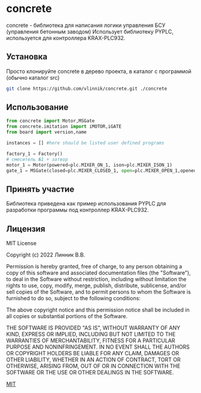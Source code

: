 # concrete

concrete - библиотека для написания логики управления БСУ (управления бетонным заводом)
Использует библиотеку PYPLC, используется для контроллера KRAX-PLC932.

## Установка

Просто клонируйте concrete в дерево проекта, в каталог с программой (обычно каталог src)

```bash
git clone https://github.com/vlinnik/concrete.git ./concrete
```

## Использование

```python
from concrete import Motor,MSGate
from concrete.imitation import iMOTOR,iGATE
from board import version,name

instances = [] #here should be listed user defined programs

factory_1 = Factory()
# смеситель №1 + затвор
motor_1 = Motor(powered=plc.MIXER_ON_1, ison=plc.MIXER_ISON_1)
gate_1 = MSGate(closed=plc.MIXER_CLOSED_1, open=plc.MIXER_OPEN_1,opened=plc.MIXER_OPENED_1)
```

## Принять участие

Библиотека приведена как пример использования PYPLC для разработки программы под контроллер KRAX-PLC932.

## Лицензия

MIT License

Copyright (c) 2022 Линник В.В.

Permission is hereby granted, free of charge, to any person obtaining a copy
of this software and associated documentation files (the "Software"), to deal
in the Software without restriction, including without limitation the rights
to use, copy, modify, merge, publish, distribute, sublicense, and/or sell
copies of the Software, and to permit persons to whom the Software is
furnished to do so, subject to the following conditions:

The above copyright notice and this permission notice shall be included in all
copies or substantial portions of the Software.

THE SOFTWARE IS PROVIDED "AS IS", WITHOUT WARRANTY OF ANY KIND, EXPRESS OR
IMPLIED, INCLUDING BUT NOT LIMITED TO THE WARRANTIES OF MERCHANTABILITY,
FITNESS FOR A PARTICULAR PURPOSE AND NONINFRINGEMENT. IN NO EVENT SHALL THE
AUTHORS OR COPYRIGHT HOLDERS BE LIABLE FOR ANY CLAIM, DAMAGES OR OTHER
LIABILITY, WHETHER IN AN ACTION OF CONTRACT, TORT OR OTHERWISE, ARISING FROM,
OUT OF OR IN CONNECTION WITH THE SOFTWARE OR THE USE OR OTHER DEALINGS IN THE
SOFTWARE.

[MIT](https://choosealicense.com/licenses/mit/)
